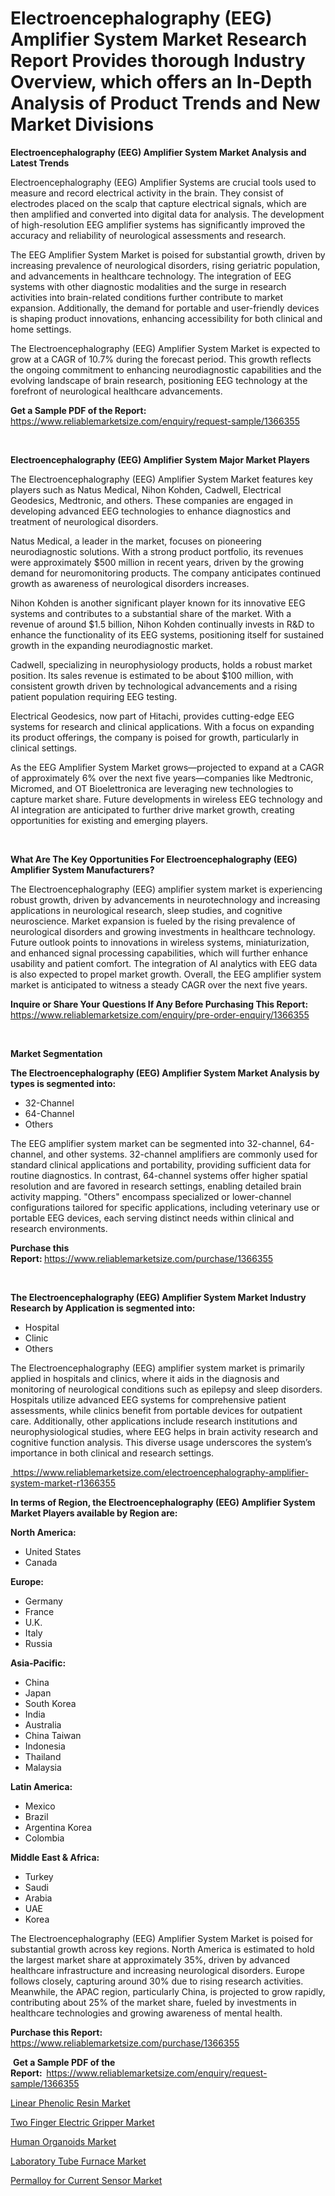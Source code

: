 <p><h1>Electroencephalography (EEG) Amplifier System Market Research Report Provides thorough Industry Overview, which offers an In-Depth Analysis of Product Trends and New Market Divisions</h1></p><p><strong>Electroencephalography (EEG) Amplifier System Market Analysis and Latest Trends</strong></p>
<p><p>Electroencephalography (EEG) Amplifier Systems are crucial tools used to measure and record electrical activity in the brain. They consist of electrodes placed on the scalp that capture electrical signals, which are then amplified and converted into digital data for analysis. The development of high-resolution EEG amplifier systems has significantly improved the accuracy and reliability of neurological assessments and research.</p><p>The EEG Amplifier System Market is poised for substantial growth, driven by increasing prevalence of neurological disorders, rising geriatric population, and advancements in healthcare technology. The integration of EEG systems with other diagnostic modalities and the surge in research activities into brain-related conditions further contribute to market expansion. Additionally, the demand for portable and user-friendly devices is shaping product innovations, enhancing accessibility for both clinical and home settings.</p><p>The Electroencephalography (EEG) Amplifier System Market is expected to grow at a CAGR of 10.7% during the forecast period. This growth reflects the ongoing commitment to enhancing neurodiagnostic capabilities and the evolving landscape of brain research, positioning EEG technology at the forefront of neurological healthcare advancements.</p></p>
<p><strong>Get a Sample PDF of the Report:&nbsp;</strong> <a href="https://www.reliablemarketsize.com/enquiry/request-sample/1366355">https://www.reliablemarketsize.com/enquiry/request-sample/1366355</a></p>
<p>&nbsp;</p>
<p><strong>Electroencephalography (EEG) Amplifier System Major Market Players</strong></p>
<p><p>The Electroencephalography (EEG) Amplifier System Market features key players such as Natus Medical, Nihon Kohden, Cadwell, Electrical Geodesics, Medtronic, and others. These companies are engaged in developing advanced EEG technologies to enhance diagnostics and treatment of neurological disorders.</p><p>Natus Medical, a leader in the market, focuses on pioneering neurodiagnostic solutions. With a strong product portfolio, its revenues were approximately $500 million in recent years, driven by the growing demand for neuromonitoring products. The company anticipates continued growth as awareness of neurological disorders increases.</p><p>Nihon Kohden is another significant player known for its innovative EEG systems and contributes to a substantial share of the market. With a revenue of around $1.5 billion, Nihon Kohden continually invests in R&D to enhance the functionality of its EEG systems, positioning itself for sustained growth in the expanding neurodiagnostic market.</p><p>Cadwell, specializing in neurophysiology products, holds a robust market position. Its sales revenue is estimated to be about $100 million, with consistent growth driven by technological advancements and a rising patient population requiring EEG testing.</p><p>Electrical Geodesics, now part of Hitachi, provides cutting-edge EEG systems for research and clinical applications. With a focus on expanding its product offerings, the company is poised for growth, particularly in clinical settings.</p><p>As the EEG Amplifier System Market grows—projected to expand at a CAGR of approximately 6% over the next five years—companies like Medtronic, Micromed, and OT Bioelettronica are leveraging new technologies to capture market share. Future developments in wireless EEG technology and AI integration are anticipated to further drive market growth, creating opportunities for existing and emerging players.</p></p>
<p>&nbsp;</p>
<p><strong>What Are The Key Opportunities For Electroencephalography (EEG) Amplifier System Manufacturers?</strong></p>
<p><p>The Electroencephalography (EEG) amplifier system market is experiencing robust growth, driven by advancements in neurotechnology and increasing applications in neurological research, sleep studies, and cognitive neuroscience. Market expansion is fueled by the rising prevalence of neurological disorders and growing investments in healthcare technology. Future outlook points to innovations in wireless systems, miniaturization, and enhanced signal processing capabilities, which will further enhance usability and patient comfort. The integration of AI analytics with EEG data is also expected to propel market growth. Overall, the EEG amplifier system market is anticipated to witness a steady CAGR over the next five years.</p></p>
<p><strong>Inquire or Share Your Questions If Any Before Purchasing This Report:</strong> <a href="https://www.reliablemarketsize.com/enquiry/pre-order-enquiry/1366355">https://www.reliablemarketsize.com/enquiry/pre-order-enquiry/1366355</a></p>
<p>&nbsp;</p>
<p><strong>Market Segmentation</strong></p>
<p><strong>The Electroencephalography (EEG) Amplifier System Market Analysis by types is segmented into:</strong></p>
<p><ul><li>32-Channel</li><li>64-Channel</li><li>Others</li></ul></p>
<p><p>The EEG amplifier system market can be segmented into 32-channel, 64-channel, and other systems. 32-channel amplifiers are commonly used for standard clinical applications and portability, providing sufficient data for routine diagnostics. In contrast, 64-channel systems offer higher spatial resolution and are favored in research settings, enabling detailed brain activity mapping. "Others" encompass specialized or lower-channel configurations tailored for specific applications, including veterinary use or portable EEG devices, each serving distinct needs within clinical and research environments.</p></p>
<p><strong>Purchase this Report:&nbsp;</strong><a href="https://www.reliablemarketsize.com/purchase/1366355">https://www.reliablemarketsize.com/purchase/1366355</a></p>
<p>&nbsp;</p>
<p><strong>The Electroencephalography (EEG) Amplifier System Market Industry Research by Application is segmented into:</strong></p>
<p><ul><li>Hospital</li><li>Clinic</li><li>Others</li></ul></p>
<p><p>The Electroencephalography (EEG) amplifier system market is primarily applied in hospitals and clinics, where it aids in the diagnosis and monitoring of neurological conditions such as epilepsy and sleep disorders. Hospitals utilize advanced EEG systems for comprehensive patient assessments, while clinics benefit from portable devices for outpatient care. Additionally, other applications include research institutions and neurophysiological studies, where EEG helps in brain activity research and cognitive function analysis. This diverse usage underscores the system’s importance in both clinical and research settings.</p></p>
<p><a href="https://www.reliablemarketsize.com/electroencephalography-amplifier-system-market-r1366355">&nbsp;https://www.reliablemarketsize.com/electroencephalography-amplifier-system-market-r1366355</a></p>
<p><strong>In terms of Region, the Electroencephalography (EEG) Amplifier System Market Players available by Region are:</strong></p>
<p>
    <p> <strong> North America: </strong>
        <ul>
            <li>United States</li>
            <li>Canada</li>
        </ul>
        </p> 
    <p> <strong> Europe: </strong>
        <ul>
            <li>Germany</li>
            <li>France</li>
            <li>U.K.</li>
            <li>Italy</li>
            <li>Russia</li>
        </ul>
        </p> 
    <p> <strong> Asia-Pacific: </strong>
        <ul>
            <li>China</li>
            <li>Japan</li>
            <li>South Korea</li>
            <li>India</li>
            <li>Australia</li>
            <li>China Taiwan</li>
            <li>Indonesia</li>
            <li>Thailand</li>
            <li>Malaysia</li>
        </ul>
        </p> 
    <p> <strong> Latin America: </strong>
        <ul>
            <li>Mexico</li>
            <li>Brazil</li>
            <li>Argentina Korea</li>
            <li>Colombia</li>
        </ul>
        </p> 
    <p> <strong> Middle East & Africa: </strong>
        <ul>
            <li>Turkey</li>
            <li>Saudi</li>
            <li>Arabia</li>
            <li>UAE</li>
            <li>Korea</li>
        </ul>
    </p>
    </p>
<p><p>The Electroencephalography (EEG) Amplifier System Market is poised for substantial growth across key regions. North America is estimated to hold the largest market share at approximately 35%, driven by advanced healthcare infrastructure and increasing neurological disorders. Europe follows closely, capturing around 30% due to rising research activities. Meanwhile, the APAC region, particularly China, is projected to grow rapidly, contributing about 25% of the market share, fueled by investments in healthcare technologies and growing awareness of mental health.</p></p>
<p><strong>Purchase this Report: </strong><a href="https://www.reliablemarketsize.com/purchase/1366355">https://www.reliablemarketsize.com/purchase/1366355</a></p>
<p>&nbsp;<strong>Get a Sample PDF of the Report:&nbsp;&nbsp;</strong><a href="https://www.reliablemarketsize.com/enquiry/request-sample/1366355">https://www.reliablemarketsize.com/enquiry/request-sample/1366355</a></p>
<p><strong></strong></p>
<p><p><a href="https://issuu.com/reportprime-2/docs/linear-phenolic-resin-market-size-2_82cfb843c0eeea">Linear Phenolic Resin Market</a></p><p><a href="https://www.linkedin.com/pulse/two-finger-electric-gripper-market-outlook-forecast-from-2024-6t4nf?trackingId=GoqQS41ESiyppJIhsboI2A%3D%3D">Two Finger Electric Gripper Market</a></p><p><a href="https://www.linkedin.com/pulse/market-insights-global-human-organoids-forecast-innovation-trends-cefpc?trackingId=byCDTrHnRCiubz%2BupbNryg%3D%3D">Human Organoids Market</a></p><p><a href="https://www.linkedin.com/pulse/global-laboratory-tube-furnace-market-sector-types-applications-npjif?trackingId=g5zBLGcEQUyPJixhINUJOA%3D%3D">Laboratory Tube Furnace Market</a></p><p><a href="https://issuu.com/reportprime-2/docs/permalloy-for-current-sensor-market_e98ef885b7d448">Permalloy for Current Sensor Market</a></p></p>